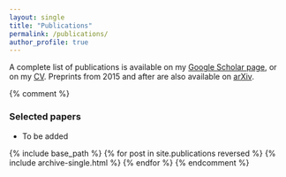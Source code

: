```yaml
---
layout: single
title: "Publications"
permalink: /publications/
author_profile: true
---
```


A complete list of publications is available on my [Google Scholar page](https://scholar.google.com/citations?user=nA29Z5YAAAAJ&hl=en/), or on my [CV](../files/jcv.pdf). 
Preprints from 2015 and after are also available on [arXiv](https://arxiv.org/a/chan_j_3.html).

{% comment %}
### Selected papers
- To be added

{% include base_path %}
{% for post in site.publications reversed %}
  {% include archive-single.html %}
{% endfor %}
{% endcomment %}
